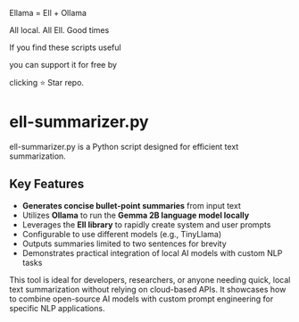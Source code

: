 Ellama = Ell + Ollama

All local. All Ell. Good times

If you find these scripts useful

you can support it for free by 

clicking ⭐ Star repo.


# ell-summarizer.py

ell-summarizer.py is a Python script designed for efficient text summarization. 

## Key Features

* **Generates concise bullet-point summaries** from input text
* Utilizes **Ollama** to run the **Gemma 2B language model locally**
* Leverages the **Ell library** to rapidly create system and user prompts
* Configurable to use different models (e.g., TinyLlama)
* Outputs summaries limited to two sentences for brevity
* Demonstrates practical integration of local AI models with custom NLP tasks

This tool is ideal for developers, researchers, or anyone needing quick, local text summarization without relying on cloud-based APIs. It showcases how to combine open-source AI models with custom prompt engineering for specific NLP applications.
